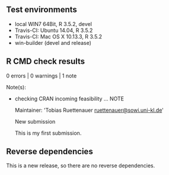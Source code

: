 ## Test environments
* local WIN7 64Bit, R 3.5.2, devel
* Travis-CI: Ubuntu 14.04, R 3.5.2
* Travis-CI: Mac OS X 10.13.3, R 3.5.2
* win-builder (devel and release)

## R CMD check results

0 errors | 0 warnings | 1 note

Note(s):

* checking CRAN incoming feasibility ... NOTE

  Maintainer: 'Tobias Ruettenauer <ruettenauer@sowi.uni-kl.de>'
  
  New submission

  This is my first submission.

## Reverse dependencies

This is a new release, so there are no reverse dependencies.


